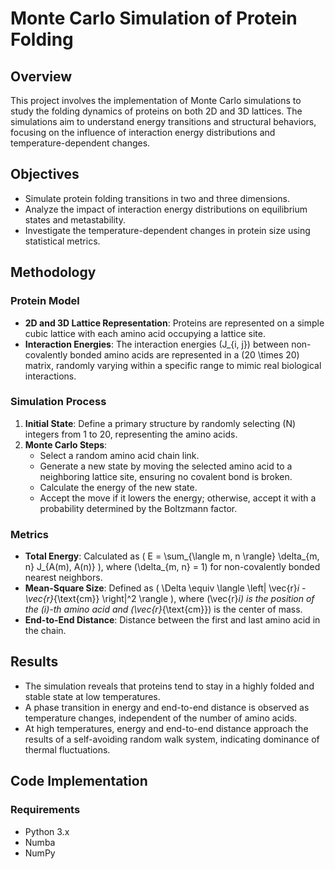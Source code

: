 # Monte Carlo Simulation of Protein Folding

## Overview

This project involves the implementation of Monte Carlo simulations to study the folding dynamics of proteins on both 2D and 3D lattices. The simulations aim to understand energy transitions and structural behaviors, focusing on the influence of interaction energy distributions and temperature-dependent changes.

## Objectives

- Simulate protein folding transitions in two and three dimensions.
- Analyze the impact of interaction energy distributions on equilibrium states and metastability.
- Investigate the temperature-dependent changes in protein size using statistical metrics.

## Methodology

### Protein Model

- **2D and 3D Lattice Representation**: Proteins are represented on a simple cubic lattice with each amino acid occupying a lattice site.
- **Interaction Energies**: The interaction energies \(J_{i, j}\) between non-covalently bonded amino acids are represented in a \(20 \times 20\) matrix, randomly varying within a specific range to mimic real biological interactions.

### Simulation Process

1. **Initial State**: Define a primary structure by randomly selecting \(N\) integers from 1 to 20, representing the amino acids.
2. **Monte Carlo Steps**:
   - Select a random amino acid chain link.
   - Generate a new state by moving the selected amino acid to a neighboring lattice site, ensuring no covalent bond is broken.
   - Calculate the energy of the new state.
   - Accept the move if it lowers the energy; otherwise, accept it with a probability determined by the Boltzmann factor.

### Metrics

- **Total Energy**: Calculated as \( E = \sum_{\langle m, n \rangle} \delta_{m, n} J_{A(m), A(n)} \), where \(\delta_{m, n} = 1\) for non-covalently bonded nearest neighbors.
- **Mean-Square Size**: Defined as \( \Delta \equiv \langle \left| \vec{r}_i - \vec{r}_{\text{cm}} \right|^2 \rangle \), where \(\vec{r}_i\) is the position of the \(i\)-th amino acid and \(\vec{r}_{\text{cm}}\) is the center of mass.
- **End-to-End Distance**: Distance between the first and last amino acid in the chain.

## Results

- The simulation reveals that proteins tend to stay in a highly folded and stable state at low temperatures.
- A phase transition in energy and end-to-end distance is observed as temperature changes, independent of the number of amino acids.
- At high temperatures, energy and end-to-end distance approach the results of a self-avoiding random walk system, indicating dominance of thermal fluctuations.

## Code Implementation

### Requirements

- Python 3.x
- Numba
- NumPy
